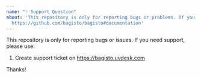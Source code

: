 ```yaml
---
name: "❔ Support Question"
about: 'This repository is only for reporting bugs or problems. If you need help, see:
  https://github.com/bagisto/bagisto#documentation'
---
```


This repository is only for reporting bugs or issues. If you need support, please use:

1. Create support ticket on https://bagisto.uvdesk.com

Thanks!
